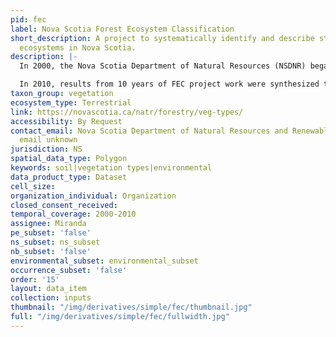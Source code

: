 ```yaml
---
pid: fec
label: Nova Scotia Forest Ecosystem Classification
short_description: A project to systematically identify and describe stand-level forest
  ecosystems in Nova Scotia.
description: |-
  In 2000, the Nova Scotia Department of Natural Resources (NSDNR) began a long-term project to systematically identify and describe stand-level forest ecosystems in Nova Scotia - known as the Forest Ecosystem Classification (FEC) project. To date, over 1,500 FEC plots have been assessed throughout the province using a detailed sampling and assessment protocol (Keys et al. 2007). This has resulted in several publications describing regional forest vegetation types, soil types and ecosites (Keys et al. 2003; Neily et al. 2006, 2007; Keys 2007).

  In 2010, results from 10 years of FEC project work were synthesized to produce a comprehensive provincial FEC guide which is presented in three documents: Forest Ecosystem Classification for Nova Scotia: Part I Vegetation Types (2010); Part II Soil Types (2010); and Part III Ecosites (2010). This three-part guide builds upon, but also supersedes, all earlier FEC publications.
taxon_group: vegetation
ecosystem_type: Terrestrial
link: https://novascotia.ca/natr/forestry/veg-types/
accessibility: By Request
contact_email: Nova Scotia Department of Natural Resources and Renewables, contact
  email unknown
jurisdiction: NS
spatial_data_type: Polygon
keywords: soil|vegetation types|environmental
data_product_type: Dataset
cell_size: 
organization_individual: Organization
closed_consent_received: 
temporal_coverage: 2000-2010
assignee: Miranda
pe_subset: 'false'
ns_subset: ns_subset
nb_subset: 'false'
environmental_subset: environmental_subset
occurrence_subset: 'false'
order: '15'
layout: data_item
collection: inputs
thumbnail: "/img/derivatives/simple/fec/thumbnail.jpg"
full: "/img/derivatives/simple/fec/fullwidth.jpg"
---
```

